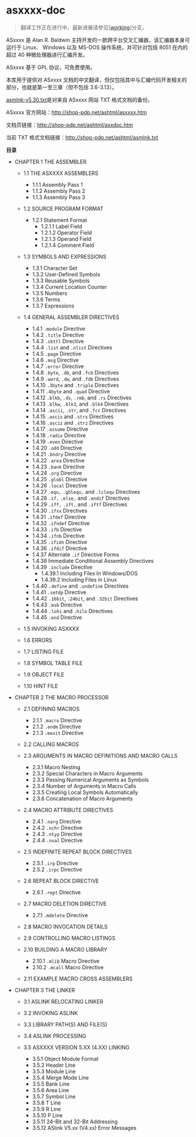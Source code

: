 # asxxxx-doc

> 翻译工作正在进行中，最新进展请参见[[working](https://github.com/anders-liu/asxxxx-doc/tree/working)]分支。

ASxxxx 是 Alan R. Baldwin 主持开发的一款跨平台交叉汇编器，该汇编器本身可运行于 Linux、
Windows 以及 MS-DOS 操作系统，并可针对包括 8051 在内的超过 40 种微处理器进行汇编开发。

ASxxxx 基于 GPL 协议，可免费使用。

本库用于提供对 ASxxxx 文档的中文翻译，但仅包括其中与汇编代码开发相关的部分，也就是第一至三章（但不包括 3.6-3.13）。

[asmlnk-v5.30.txt](asmlnk-v5.30.txt)是对来自 ASxxxx 网站 TXT 格式文档的备份。

ASxxxx 官方网站：http://shop-pdp.net/ashtml/asxxxx.htm

文档页链接：http://shop-pdp.net/ashtml/asxdoc.htm

当前 TXT 格式文档链接：http://shop-pdp.net/ashtml/asmlnk.txt

**目录**

- CHAPTER 1 THE ASSEMBLER

  - 1.1 THE ASXXXX ASSEMBLERS

    - 1.1.1 Assembly Pass 1
    - 1.1.2 Assembly Pass 2
    - 1.1.3 Assembly Pass 3

  - 1.2 SOURCE PROGRAM FORMAT

    - 1.2.1 Statement Format
      - 1.2.1.1 Label Field
      - 1.2.1.2 Operator Field
      - 1.2.1.3 Operand Field
      - 1.2.1.4 Comment Field

  - 1.3 SYMBOLS AND EXPRESSIONS

    - 1.3.1 Character Set
    - 1.3.2 User-Defined Symbols
    - 1.3.3 Reusable Symbols
    - 1.3.4 Current Location Counter
    - 1.3.5 Numbers
    - 1.3.6 Terms
    - 1.3.7 Expressions

  - 1.4 GENERAL ASSEMBLER DIRECTIVES

    - 1.4.1 `.module` Directive
    - 1.4.2 `.title` Directive
    - 1.4.3 `.sbttl` Directive
    - 1.4.4 `.list` and `.nlist` Directives
    - 1.4.5 `.page` Directive
    - 1.4.6 `.msg` Directive
    - 1.4.7 `.error` Directive
    - 1.4.8 `.byte`, `.db`, and `.fcb` Directives
    - 1.4.9 `.word`, `.dw`, and `.fdb` Directives
    - 1.4.10 `.3byte` and `.triple` Directives
    - 1.4.11 `.4byte` and `.quad` Directive
    - 1.4.12 `.blkb`, `.ds`, `.rmb`, and `.rs` Directives
    - 1.4.13 `.blkw`, `.blk3`, and `.blk4` Directives
    - 1.4.14 `.ascii`, `.str`, and `.fcc` Directives
    - 1.4.15 `.ascis` and `.strs` Directives
    - 1.4.16 `.asciz` and `.strz` Directives
    - 1.4.17 `.assume` Directive
    - 1.4.18 `.radix` Directive
    - 1.4.19 `.even` Directive
    - 1.4.20 `.odd` Directive
    - 1.4.21 `.bndry` Directive
    - 1.4.22 `.area` Directive
    - 1.4.23 `.bank` Directive
    - 1.4.24 `.org` Directive
    - 1.4.25 `.globl` Directive
    - 1.4.26 `.local` Directive
    - 1.4.27 `.equ,` `.gblequ,` and `.lclequ` Directives
    - 1.4.28 `.if,` `.else,` and `.endif` Directives
    - 1.4.29 `.iff,` `.ift,` and `.iftf` Directives
    - 1.4.30 `.ifxx` Directives
    - 1.4.31 `.ifdef` Directive
    - 1.4.32 `.ifndef` Directive
    - 1.4.33 `.ifb` Directive
    - 1.4.34 `.ifnb` Directive
    - 1.4.35 `.ifidn` Directive
    - 1.4.36 `.ifdif` Directive
    - 1.4.37 Alternate `.if` Directive Forms
    - 1.4.38 Immediate Conditional Assembly Directives
    - 1.4.39 `.include` Directive
        - 1.4.39.1 Including Files In Windows/DOS
        - 1.4.39.2 Including Files in Linux
    - 1.4.40 `.define` and `.undefine` Directives
    - 1.4.41 `.setdp` Directive
    - 1.4.42 `.16bit`, `.24bit`, and `.32bit` Directives
    - 1.4.43 `.msb` Directive
    - 1.4.44 `.lohi` and `.hilo` Directives
    - 1.4.45 `.end` Directive

  - 1.5 INVOKING ASXXXX
  - 1.6 ERRORS
  - 1.7 LISTING FILE
  - 1.8 SYMBOL TABLE FILE
  - 1.9 OBJECT FILE
  - 1.10 HINT FILE

- CHAPTER 2 THE MACRO PROCESSOR

  - 2.1 DEFINING MACROS

    - 2.1.1 `.macro` Directive
    - 2.1.2 `.endm` Directive
    - 2.1.3 `.mexit` Directive

  - 2.2 CALLING MACROS

  - 2.3 ARGUMENTS IN MACRO DEFINITIONS AND MACRO CALLS

    - 2.3.1 Macro Nesting
    - 2.3.2 Special Characters in Macro Arguments
    - 2.3.3 Passing Numerical Arguments as Symbols
    - 2.3.4 Number of Arguments in Macro Calls
    - 2.3.5 Creating Local Symbols Automatically
    - 2.3.6 Concatenation of Macro Arguments

  - 2.4 MACRO ATTRIBUTE DIRECTIVES

    - 2.4.1 `.narg` Directive
    - 2.4.2 `.nchr` Directive
    - 2.4.3 `.ntyp` Directive
    - 2.4.4 `.nval` Directive

  - 2.5 INDEFINITE REPEAT BLOCK DIRECTIVES

    - 2.5.1 `.irp` Directive
    - 2.5.2 `.irpc` Directive

  - 2.6 REPEAT BLOCK DIRECTIVE

    - 2.6.1 `.rept` Directive

  - 2.7 MACRO DELETION DIRECTIVE

    - 2.7.1 `.mdelete` Directive

  - 2.8 MACRO INVOCATION DETAILS

  - 2.9 CONTROLLING MACRO LISTINGS

  - 2.10 BUILDING A MACRO LIBRARY

    - 2.10.1 `.mlib` Macro Directive
    - 2.10.2 `.mcall` Macro Directive

  - 2.11 EXAMPLE MACRO CROSS ASSEMBLERS

- CHAPTER 3 THE LINKER

  - 3.1 ASLINK RELOCATING LINKER
  - 3.2 INVOKING ASLINK
  - 3.3 LIBRARY PATH(S) AND FILE(S)
  - 3.4 ASLINK PROCESSING

  - 3.5 ASXXXX VERSION 5.XX (4.XX) LINKING

    - 3.5.1 Object Module Format
    - 3.5.2 Header Line
    - 3.5.3 Module Line
    - 3.5.4 Merge Mode Line
    - 3.5.5 Bank Line
    - 3.5.6 Area Line
    - 3.5.7 Symbol Line
    - 3.5.8 T Line
    - 3.5.9 R Line
    - 3.5.10 P Line
    - 3.5.11 24-Bit and 32-Bit Addressing
    - 3.5.12 ASlink V5.xx (V4.xx) Error Messages

